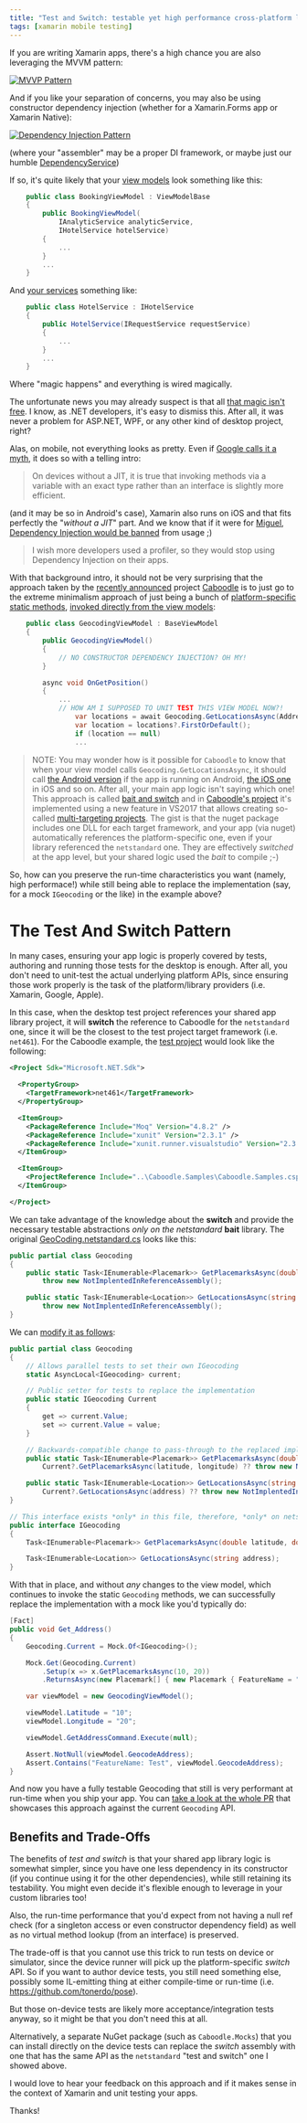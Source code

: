 ```yaml
---
title: "Test and Switch: testable yet high performance cross-platform libraries"
tags: [xamarin mobile testing]
---
```


If you are writing Xamarin apps, there's a high chance you are also leveraging the MVVM pattern:

[![MVVP Pattern](https://github.com/kzu/kzu.github.io/raw/master/img/mvvm.png)](https://msdn.microsoft.com/en-us/library/hh848246.aspx)

And if you like your separation of concerns, you may also be using constructor dependency injection (whether for a Xamarin.Forms app or Xamarin Native):

[![Dependency Injection Pattern](https://github.com/kzu/kzu.github.io/raw/master/img/injector.gif)](https://martinfowler.com/articles/injection.html)

(where your "assembler" may be a proper DI framework, or maybe just our humble [DependencyService](https://docs.microsoft.com/en-us/xamarin/xamarin-forms/app-fundamentals/dependency-service/))

If so, it's quite likely that your [view models](https://github.com/Microsoft/SmartHotel360-mobile-desktop-apps/blob/master/src/SmartHotel.Clients/SmartHotel.Clients/ViewModels/BookingViewModel.cs#L28-L29) look something like this:

```csharp
    public class BookingViewModel : ViewModelBase
    {
        public BookingViewModel(
            IAnalyticService analyticService,
            IHotelService hotelService)
        {
            ...
        }
        ...
    }
```

And [your services](https://github.com/Microsoft/SmartHotel360-mobile-desktop-apps/blob/master/src/SmartHotel.Clients/SmartHotel.Clients/Services/Hotel/HotelService.cs#L14) something like:

```csharp
    public class HotelService : IHotelService
    {
        public HotelService(IRequestService requestService)
        {
            ...
        }
        ...
    }
```

Where "magic happens" and everything is wired magically.

The unfortunate news you may already suspect is that all [that magic isn't free](https://www.reddit.com/r/IAmA/comments/81hcsi/iama_miguel_de_icaza_ama/dv3vk9r/). I know, as .NET developers, it's easy to dismiss this. After all, it was never a problem for ASP.NET, WPF, or any other kind of desktop project, right?

Alas, on mobile, not everything looks as pretty. Even if [Google calls it a myth](https://developer.android.com/training/articles/perf-tips.html#Myths), it does so with a telling intro: 

> On devices without a JIT, it is true that invoking methods via a variable with an exact type rather than an interface is slightly more efficient. 

(and it may be so in Android's case), Xamarin also runs on iOS and that fits perfectly the "*without a JIT*" part. And we know that if it were for [Miguel](http://tirania.org/blog/), [Dependency Injection would be banned](https://www.reddit.com/r/IAmA/comments/81hcsi/iama_miguel_de_icaza_ama/dv3dtv3/) from usage ;)

>  I wish more developers used a profiler, so they would stop using Dependency Injection on their apps.

With that background intro, it should not be very surprising that the approach taken by the [recently announced](https://twitter.com/migueldeicaza/status/970892902325825536) project [Caboodle](https://github.com/xamarin/Caboodle) is to just go to the extreme minimalism approach of just being a bunch of [platform-specific static methods](https://github.com/xamarin/Caboodle/tree/master/Caboodle/Geocoding), [invoked directly from the view models](https://github.com/xamarin/Caboodle/blob/master/Samples/Caboodle.Samples/ViewModel/GeocodingViewModel.cs#L65):

```csharp
    public class GeocodingViewModel : BaseViewModel
    {
        public GeocodingViewModel()
        {
            // NO CONSTRUCTOR DEPENDENCY INJECTION? OH MY!
        }

        async void OnGetPosition()
        {
            ...
            // HOW AM I SUPPOSED TO UNIT TEST THIS VIEW MODEL NOW?!
                var locations = await Geocoding.GetLocationsAsync(Address);
                var location = locations?.FirstOrDefault();
                if (location == null)
                ...
```

> NOTE: You may wonder how is it possible for `Caboodle` to know that when your view model calls `Geocoding.GetLocationsAsync`, it should call [the Android version](https://github.com/xamarin/Caboodle/blob/master/Caboodle/Geocoding/Geocoding.android.cs) if the app is running on Android, [the iOS one](https://github.com/xamarin/Caboodle/blob/master/Caboodle/Geocoding/Geocoding.ios.cs) in iOS and so on. After all, your main app logic isn't saying which one! This approach is called [bait and switch](https://log.paulbetts.org/the-bait-and-switch-pcl-trick/) and in [Caboodle's project](https://github.com/xamarin/Caboodle/blob/master/Caboodle/Caboodle.csproj#L5) it's implemented using a new feature in VS2017 that allows creating so-called [multi-targeting projects](https://oren.codes/2017/01/04/multi-targeting-the-world-a-single-project-to-rule-them-all/). The gist is that the nuget package includes one DLL for each target framework, and your app (via nuget) automatically references the platform-specific one, even if your library referenced the `netstandard` one. They are effectively *switched* at the app level, but your shared logic used the *bait* to compile ;-)

So, how can you preserve the run-time characteristics you want (namely, high performace!) while still being able to replace the implementation (say, for a mock `IGeocoding` or the like) in the example above?

# The Test And Switch Pattern

In many cases, ensuring your app logic is properly covered by tests, authoring and running those tests for the desktop is enough. After all, you don't need to unit-test the actual underlying platform APIs, since ensuring those work properly is the task of the platform/library providers (i.e. Xamarin, Google, Apple).

In this case, when the desktop test project references your shared app library project, it will **switch** the reference to Caboodle for the `netstandard` one, since it will be the closest to the test project target framework (i.e. `net461`). For the Caboodle example, the [test project](https://github.com/kzu/Caboodle/blob/testable/Samples/Caboodle.Samples.Tests/Caboodle.Samples.Tests.csproj) would look like the following:

```xml
<Project Sdk="Microsoft.NET.Sdk">

  <PropertyGroup>
    <TargetFramework>net461</TargetFramework>
  </PropertyGroup>

  <ItemGroup>
    <PackageReference Include="Moq" Version="4.8.2" />
    <PackageReference Include="xunit" Version="2.3.1" />
    <PackageReference Include="xunit.runner.visualstudio" Version="2.3.1" />
  </ItemGroup>

  <ItemGroup>
    <ProjectReference Include="..\Caboodle.Samples\Caboodle.Samples.csproj" />
  </ItemGroup>

</Project>
```

We can take advantage of the knowledge about the **switch** and provide the necessary testable abstractions *only on the netstandard* **bait** library. The original [GeoCoding.netstandard.cs](https://github.com/xamarin/Caboodle/blob/master/Caboodle/Geocoding/Geocoding.netstandard.cs) looks like this:

```csharp
public partial class Geocoding
{
    public static Task<IEnumerable<Placemark>> GetPlacemarksAsync(double latitude, double longitude) =>
        throw new NotImplentedInReferenceAssembly();

    public static Task<IEnumerable<Location>> GetLocationsAsync(string address) =>
        throw new NotImplentedInReferenceAssembly();
}
```

We can [modify it as follows](https://github.com/kzu/Caboodle/blob/testable/Caboodle/Geocoding/Geocoding.netstandard.cs):

```csharp
public partial class Geocoding
{
    // Allows parallel tests to set their own IGeocoding
    static AsyncLocal<IGeocoding> current;

    // Public setter for tests to replace the implementation
    public static IGeocoding Current
    {
        get => current.Value;
        set => current.Value = value;
    }

    // Backwards-compatible change to pass-through to the replaced implementation if found
    public static Task<IEnumerable<Placemark>> GetPlacemarksAsync(double latitude, double longitude) =>
        Current?.GetPlacemarksAsync(latitude, longitude) ?? throw new NotImplentedInReferenceAssembly();

    public static Task<IEnumerable<Location>> GetLocationsAsync(string address) =>
        Current?.GetLocationsAsync(address) ?? throw new NotImplentedInReferenceAssembly();
}

// This interface exists *only* in this file, therefore, *only* on netstandard target framework
public interface IGeocoding
{
    Task<IEnumerable<Placemark>> GetPlacemarksAsync(double latitude, double longitude);

    Task<IEnumerable<Location>> GetLocationsAsync(string address);
}
```

With that in place, and without *any* changes to the view model, which continues to invoke the static `Geocoding` methods, we can successfully replace the implementation with a mock like you'd typically do:


```csharp
[Fact]
public void Get_Address()
{
    Geocoding.Current = Mock.Of<IGeocoding>();

    Mock.Get(Geocoding.Current)
        .Setup(x => x.GetPlacemarksAsync(10, 20))
        .ReturnsAsync(new Placemark[] { new Placemark { FeatureName = "Test" } });

    var viewModel = new GeocodingViewModel();

    viewModel.Latitude = "10";
    viewModel.Longitude = "20";

    viewModel.GetAddressCommand.Execute(null);

    Assert.NotNull(viewModel.GeocodeAddress);
    Assert.Contains("FeatureName: Test", viewModel.GeocodeAddress);
}
```

And now you have a fully testable Geocoding that still is very performant at run-time when you ship your app. You can [take a look at the whole PR](https://github.com/xamarin/Caboodle/pull/81) that showcases this approach against the current `Geocoding` API.

## Benefits and Trade-Offs

The benefits of *test and switch* is that your shared app library logic is somewhat simpler, since you have one less dependency in its constructor (if you continue using it for the other dependencies), while still retaining its testability. You might even decide it's flexible enough to leverage in your custom libraries too!

Also, the run-time performance that you'd expect from not having a null ref check (for a singleton access or even constructor dependency field) as well as no virtual method lookup (from an interface) is preserved. 

The trade-off is that you cannot use this trick to run tests on device or simulator, since the device runner will pick up the platform-specific *switch* API. So if you want to author device tests, you still need something else, possibly some IL-emitting thing at either compile-time or run-time (i.e. https://github.com/tonerdo/pose). 

But those on-device tests are likely more acceptance/integration tests anyway, so it might be that you don't need this at all.

Alternatively, a separate NuGet package (such as `Caboodle.Mocks`) that you can install directly on the device tests can replace the *switch* assembly with one that has the same API as the `netstandard` "test and switch" one I showed above.


I would love to hear your feedback on this approach and if it makes sense in the context of Xamarin and unit testing your apps.

Thanks!
